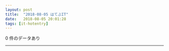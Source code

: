 ```yaml
---
layout: post
title:  "2018-08-05 はてぶIT"
date:   2018-08-05 20:01:28
tags: [it-hotentry]
---
```

0 件のデータあり

<hr>
